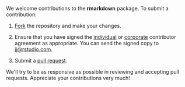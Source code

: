 We welcome contributions to the **rmarkdown** package. To submit a contribution:

1.  [Fork](https://github.com/rstudio/rmarkdown/fork) the repository and make your changes.

2.  Ensure that you have signed the [individual](https://rstudioblog.files.wordpress.com/2017/05/rstudio_individual_contributor_agreement.pdf) or [corporate](https://rstudioblog.files.wordpress.com/2017/05/rstudio_corporate_contributor_agreement.pdf) contributor agreement as appropriate. You can send the signed copy to <jj@rstudio.com>.

3.  Submit a [pull request](https://help.github.com/articles/using-pull-requests).

We'll try to be as responsive as possible in reviewing and accepting pull requests. Appreciate your contributions very much!
